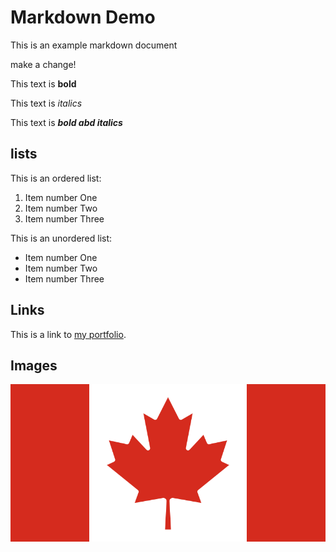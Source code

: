 # Markdown Demo

This is an example markdown document

make a change!

This text is **bold**

This text is _italics_

This text is **_bold abd italics_**

## lists

This is an ordered list:

1. Item number One
2. Item number Two
3. Item number Three

This is an unordered list:

- Item number One
- Item number Two
- Item number Three

## Links

This is a link to [my portfolio](https://github.com/CodeCary80/resume2).

## Images

![Flag](./canada.png)